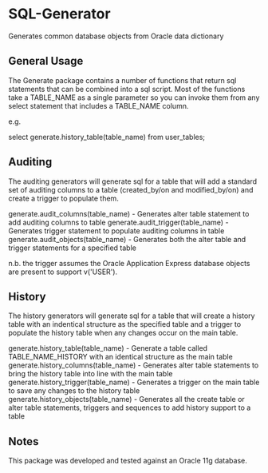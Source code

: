SQL-Generator
=============

Generates common database objects from Oracle data dictionary 

General Usage
-------------
The Generate package contains a number of functions that return sql statements that can be combined into a sql script. 
Most of the functions take a TABLE_NAME as a single parameter so you can invoke them from any 
select statement that includes a TABLE_NAME column.

e.g.

select generate.history_table(table_name) from user_tables; 

Auditing
--------
The auditing generators will generate sql for a table that will add a standard set of auditing columns 
to a table (created_by/on and modified_by/on) and create a trigger to populate them.

generate.audit_columns(table_name) - Generates alter table statement to add auditing columns to table
generate.audit_trigger(table_name) - Generates trigger statement to populate auditing columns in table
generate.audit_objects(table_name) - Generates both the alter table and trigger statements for a specified table

n.b. the trigger assumes the Oracle Application Express database objects are present to support v('USER').

History
-------
The history generators will generate sql for a table that will create a history table with an indentical structure 
as the specified table and a trigger to populate the history table when any changes occur on the main table.

generate.history_table(table_name) - Generate a table called TABLE_NAME_HISTORY with an identical structure as the main table
generate.history_columns(table_name) - Generates alter table statements to bring the history table into line with the main table
generate.history_trigger(table_name) - Generates a trigger on the main table to save any changes to the history table
generate.history_objects(table_name) - Generates all the create table or alter table statements, triggers and sequences to add history support to a table

Notes
-----
This package was developed and tested against an Oracle 11g database.
